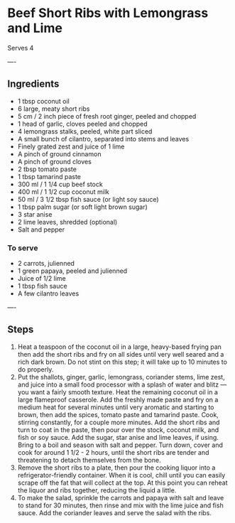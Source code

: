 # Beef Short Ribs with Lemongrass and Lime

Serves 4

—-

## Ingredients

* 1 tbsp coconut oil
* 6 large, meaty short ribs
* 5 cm / 2 inch piece of fresh root ginger, peeled and chopped
* 1 head of garlic, cloves peeled and chopped
* 4 lemongrass stalks, peeled, white part sliced
* A small bunch of cilantro, separated into stems and leaves
* Finely grated zest and juice of 1 lime
* A pinch of ground cinnamon
* A pinch of ground cloves
* 2 tbsp tomato paste
* 1 tbsp tamarind paste
* 300 ml / 1 1/4 cup beef stock
* 400 ml / 1 1/2 cup coconut milk
* 50 ml / 3 1/2 tbsp fish sauce (or light soy sauce)
* 1 tbsp palm sugar (or soft light brown sugar)
* 3 star anise
* 2 lime leaves, shredded (optional)
* Salt and pepper

### To serve
* 2 carrots, julienned
* 1 green papaya, peeled and julienned
* Juice of 1/2 lime
* 1 tbsp fish sauce
* A few cilantro leaves

—-

## Steps

1.  Heat a teaspoon of the coconut oil in a large, heavy-based frying pan then add the short ribs and fry on all sides until very well seared and a rich dark brown. Do not stint on this step; it will take up to 10 minutes to do properly.
2.  Put the shallots, ginger, garlic, lemongrass, coriander stems, lime zest, and juice into a small food processor with a splash of water and blitz — you want a fairly smooth texture. Heat the remaining coconut oil in a large flameproof casserole. Add the freshly made paste and fry on a medium heat for several minutes until very aromatic and starting to brown, then add the spices, tomato paste and tamarind paste. Cook, stirring constantly, for a couple more minutes. Add the short ribs and turn to coat in the paste, then pour over the stock, coconut milk, and fish or soy sauce. Add the sugar, star anise and lime leaves, if using. Bring to a boil and season with salt and pepper. Turn down, cover and cook for around 1 1/2 - 2 hours, until the short ribs are tender and threatening to detach themselves from the bone.
3.  Remove the short ribs to a plate, then pour the cooking liquor into a refrigerator-friendly container. When it is cool, chill until you can easily scrape off the fat that will collect at the top. At this point you can reheat the liquor and ribs together, reducing the liquid a little.
4.  To make the salad, sprinkle the carrots and papaya with salt and leave to stand for 30 minutes, then rinse and mix with the lime juice and fish sauce. Add the coriander leaves and serve the salad with the ribs.
